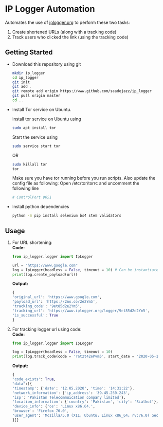 # IP Logger Automation  
Automates the use of [iplogger.org](https://www.iplogger.org) to perform these two tasks:  
1. Create shortened URLs (along with a tracking code)
2. Track users who clicked the link (using the tracking code)

## Getting Started  

* Download this repository using git  

   ```bash
   mkdir ip_logger
   cd ip_logger
   git init
   git add .
   git remote add origin https://www.github.com/saadejazz/ip_logger
   git pull origin master
   cd ..
   ```

* Install Tor service on Ubuntu.   

   Install tor service on Ubuntu using  
   ```bash
   sudo apt install tor
   ```
   Start the service using  
   ```bash
   sudo service start tor
   ```
   OR  
   ```bash
   sudo killall tor
   tor
   ```
   Make sure you have tor running before you run scripts. Also update the config file as following: Open /etc/tor/torrc and uncomment the following line  
   ```bash
   # ControlPort 9051
   ```

* Install python dependencies  
   ```bash
   python -m pip install selenium bs4 stem validators
   ```

## Usage 

1. For URL shortening:  
    **Code:**  
    ```python
    from ip_logger.logger import IpLogger

    url = "https://www.google.com"
    log = IpLogger(headless = False, timeout = 10) # Can be instantiated only once
    print(log.create_payload(url))
    ```

    **Output:**  
    ```python
    {
    'original_url': 'https://www.google.com',
    'payload_url': 'https://2no.co/2e2Ym5',
    'tracking_code': '9et85d2e2Ym5',
    'tracking_url': 'https://www.iplogger.org/logger/9et85d2e2Ym5',
    'is_successful': True
    }
    ```

2. For tracking logger url using code:    
    **Code:**  
    ```python
    from ip_logger.logger import IpLogger

    log = IpLogger(headless = False, timeout = 10)
    print(log.track_code(code = 'rat2t42ePvm5', start_date = "2020-05-12", end_date = "2020-05-12"))
    ```

    **Output:**  
    ```python
    {
    "code_exists": True,
    "data":[{
    'timestamp': {'date': '12.05.2020', 'time': '14:31:22'},
    'network_information': {'ip_address': '39.45.230.243',
    'isp': 'Pakistan Telecommuication company limited'},
    'location_information': {'country': 'Pakistan', 'city': 'Siālkot'},
    'device_info': {'os': 'Linux x86.64.',
    'browser': 'Firefox 76.0',
    'user_agent': 'Mozilla/5.0 (X11; Ubuntu; Linux x86_64; rv:76.0) Gecko/20100101 Firefox/76.0'}
    }]}
    ```
